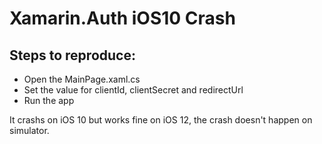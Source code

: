 # Xamarin.Auth iOS10 Crash

## Steps to reproduce:
- Open the MainPage.xaml.cs
- Set the value for clientId, clientSecret and redirectUrl
- Run the app

It crashs on iOS 10 but works fine on iOS 12, the crash doesn't happen on simulator.
